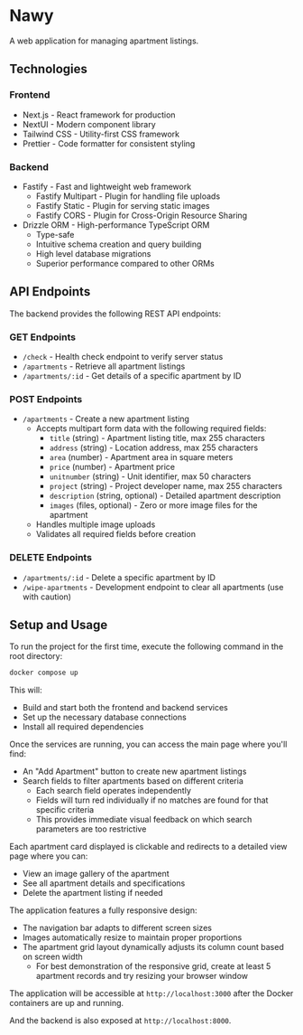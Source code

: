 # Nawy

A web application for managing apartment listings.

## Technologies

### Frontend
- Next.js - React framework for production
- NextUI - Modern component library
- Tailwind CSS - Utility-first CSS framework
- Prettier - Code formatter for consistent styling

### Backend
- Fastify - Fast and lightweight web framework
  - Fastify Multipart - Plugin for handling file uploads
  - Fastify Static - Plugin for serving static images
  - Fastify CORS - Plugin for Cross-Origin Resource Sharing
- Drizzle ORM - High-performance TypeScript ORM
  - Type-safe
  - Intuitive schema creation and query building
  - High level database migrations
  - Superior performance compared to other ORMs

## API Endpoints

The backend provides the following REST API endpoints:

### GET Endpoints
- `/check` - Health check endpoint to verify server status
- `/apartments` - Retrieve all apartment listings
- `/apartments/:id` - Get details of a specific apartment by ID

### POST Endpoints
- `/apartments` - Create a new apartment listing
  - Accepts multipart form data with the following required fields:
    - `title` (string) - Apartment listing title, max 255 characters
    - `address` (string) - Location address, max 255 characters
    - `area` (number) - Apartment area in square meters
    - `price` (number) - Apartment price
    - `unitnumber` (string) - Unit identifier, max 50 characters
    - `project` (string) - Project developer name, max 255 characters
    - `description` (string, optional) - Detailed apartment description
    - `images` (files, optional) - Zero or more image files for the apartment
  - Handles multiple image uploads
  - Validates all required fields before creation

### DELETE Endpoints
- `/apartments/:id` - Delete a specific apartment by ID
- `/wipe-apartments` - Development endpoint to clear all apartments (use with caution)

## Setup and Usage

To run the project for the first time, execute the following command in the root directory:

```bash
docker compose up
```

This will:
- Build and start both the frontend and backend services
- Set up the necessary database connections
- Install all required dependencies

 Once the services are running, you can access the main page where you'll find:

- An "Add Apartment" button to create new apartment listings
- Search fields to filter apartments based on different criteria
  - Each search field operates independently
  - Fields will turn red individually if no matches are found for that specific criteria
  - This provides immediate visual feedback on which search parameters are too restrictive

Each apartment card displayed is clickable and redirects to a detailed view page where you can:
- View an image gallery of the apartment
- See all apartment details and specifications
- Delete the apartment listing if needed

The application features a fully responsive design:
- The navigation bar adapts to different screen sizes
- Images automatically resize to maintain proper proportions
- The apartment grid layout dynamically adjusts its column count based on screen width
  - For best demonstration of the responsive grid, create at least 5 apartment records and try resizing your browser window

The application will be accessible at `http://localhost:3000` after the Docker containers are up and running.

And the backend is also exposed at `http://localhost:8000`.
